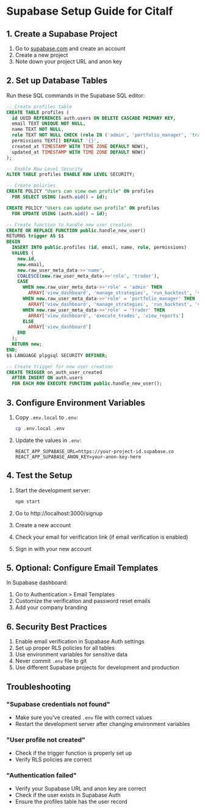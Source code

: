 # Supabase Setup Guide for Citalf

## 1. Create a Supabase Project

1. Go to [supabase.com](https://supabase.com) and create an account
2. Create a new project
3. Note down your project URL and anon key

## 2. Set up Database Tables

Run these SQL commands in the Supabase SQL editor:

```sql
-- Create profiles table
CREATE TABLE profiles (
  id UUID REFERENCES auth.users ON DELETE CASCADE PRIMARY KEY,
  email TEXT UNIQUE NOT NULL,
  name TEXT NOT NULL,
  role TEXT NOT NULL CHECK (role IN ('admin', 'portfolio_manager', 'trader', 'viewer')),
  permissions TEXT[] DEFAULT '{}',
  created_at TIMESTAMP WITH TIME ZONE DEFAULT NOW(),
  updated_at TIMESTAMP WITH TIME ZONE DEFAULT NOW()
);

-- Enable Row Level Security
ALTER TABLE profiles ENABLE ROW LEVEL SECURITY;

-- Create policies
CREATE POLICY "Users can view own profile" ON profiles
  FOR SELECT USING (auth.uid() = id);

CREATE POLICY "Users can update own profile" ON profiles
  FOR UPDATE USING (auth.uid() = id);

-- Create function to handle new user creation
CREATE OR REPLACE FUNCTION public.handle_new_user()
RETURNS trigger AS $$
BEGIN
  INSERT INTO public.profiles (id, email, name, role, permissions)
  VALUES (
    new.id,
    new.email,
    new.raw_user_meta_data->>'name',
    COALESCE(new.raw_user_meta_data->>'role', 'trader'),
    CASE
      WHEN new.raw_user_meta_data->>'role' = 'admin' THEN
        ARRAY['view_dashboard', 'manage_strategies', 'run_backtest', 'view_analytics', 'execute_trades', 'view_reports', 'manage_users']
      WHEN new.raw_user_meta_data->>'role' = 'portfolio_manager' THEN
        ARRAY['view_dashboard', 'manage_strategies', 'run_backtest', 'view_analytics', 'execute_trades', 'view_reports']
      WHEN new.raw_user_meta_data->>'role' = 'trader' THEN
        ARRAY['view_dashboard', 'execute_trades', 'view_reports']
      ELSE
        ARRAY['view_dashboard']
    END
  );
  RETURN new;
END;
$$ LANGUAGE plpgsql SECURITY DEFINER;

-- Create trigger for new user creation
CREATE TRIGGER on_auth_user_created
  AFTER INSERT ON auth.users
  FOR EACH ROW EXECUTE FUNCTION public.handle_new_user();
```

## 3. Configure Environment Variables

1. Copy `.env.local` to `.env`:

   ```bash
   cp .env.local .env
   ```

2. Update the values in `.env`:
   ```
   REACT_APP_SUPABASE_URL=https://your-project-id.supabase.co
   REACT_APP_SUPABASE_ANON_KEY=your-anon-key-here
   ```

## 4. Test the Setup

1. Start the development server:

   ```bash
   npm start
   ```

2. Go to http://localhost:3000/signup
3. Create a new account
4. Check your email for verification link (if email verification is enabled)
5. Sign in with your new account

## 5. Optional: Configure Email Templates

In Supabase dashboard:

1. Go to Authentication > Email Templates
2. Customize the verification and password reset emails
3. Add your company branding

## 6. Security Best Practices

1. Enable email verification in Supabase Auth settings
2. Set up proper RLS policies for all tables
3. Use environment variables for sensitive data
4. Never commit `.env` file to git
5. Use different Supabase projects for development and production

## Troubleshooting

### "Supabase credentials not found"

- Make sure you've created `.env` file with correct values
- Restart the development server after changing environment variables

### "User profile not created"

- Check if the trigger function is properly set up
- Verify RLS policies are correct

### "Authentication failed"

- Verify your Supabase URL and anon key are correct
- Check if the user exists in Supabase Auth
- Ensure the profiles table has the user record
